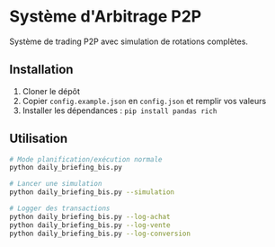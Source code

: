 # Système d'Arbitrage P2P

Système de trading P2P avec simulation de rotations complètes.

## Installation

1. Cloner le dépôt
2. Copier `config.example.json` en `config.json` et remplir vos valeurs
3. Installer les dépendances : `pip install pandas rich`

## Utilisation
```bash
# Mode planification/exécution normale
python daily_briefing_bis.py

# Lancer une simulation
python daily_briefing_bis.py --simulation

# Logger des transactions
python daily_briefing_bis.py --log-achat
python daily_briefing_bis.py --log-vente
python daily_briefing_bis.py --log-conversion